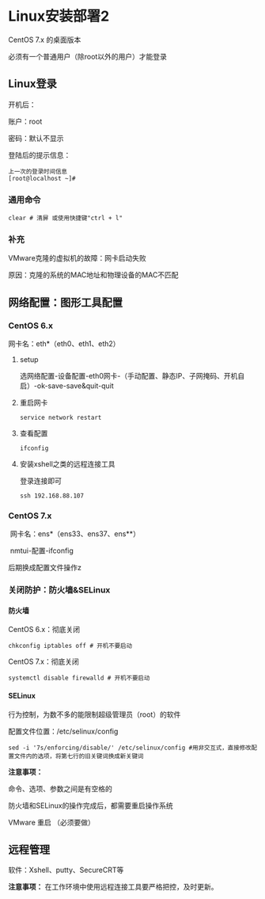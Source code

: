 # Linux安装部署2

CentOS 7.x 的桌面版本

必须有一个普通用户（除root以外的用户）才能登录

## Linux登录

开机后：

账户：root

密码：默认不显示

登陆后的提示信息：

~~~shell
上一次的登录时间信息
[root@localhost ~]#
~~~

### 通用命令

~~~shell
clear # 清屏 或使用快捷键"ctrl + l"
~~~

### 补充

VMware克隆的虚拟机的故障：网卡启动失败

原因：克隆的系统的MAC地址和物理设备的MAC不匹配

## 网络配置：图形工具配置

### CentOS 6.x 

网卡名：eth*（eth0、eth1、eth2）

1.  setup

    选网络配置-设备配置-eth0网卡-（手动配置、静态IP、子网掩码、开机自启）-ok-save-save&quit-quit

2.  重启网卡

    ~~~shell
    service network restart
    ~~~

3.  查看配置

    ~~~shell
    ifconfig
    ~~~

4.  安装xshell之类的远程连接工具

    登录连接即可

    ~~~shell
    ssh 192.168.88.107
    ~~~

### CentOS 7.x

​    网卡名：ens*（ens33、ens37、ens**）

​	nmtui-配置-ifconfig

后期换成配置文件操作z

### 关闭防护：防火墙&SELinux

#### 防火墙

CentOS 6.x：彻底关闭

~~~shell
chkconfig iptables off # 开机不要启动
~~~

CentOS 7.x：彻底关闭

~~~shell
systemctl disable firewalld # 开机不要启动
~~~

#### SELinux

行为控制，为数不多的能限制超级管理员（root）的软件

配置文件位置：/etc/selinux/config

~~~shell
sed -i '7s/enforcing/disable/' /etc/selinux/config #用非交互式，直接修改配置文件内的选项，将第七行的旧关键词换成新关键词
~~~

**注意事项：**

命令、选项、参数之间是有空格的

防火墙和SELinux的操作完成后，都需要重启操作系统

VMware 重启 （必须要做）

## 远程管理

软件：Xshell、putty、SecureCRT等

**注意事项：** 在工作环境中使用远程连接工具要严格把控，及时更新。